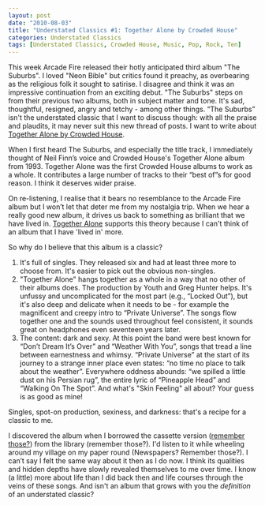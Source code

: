 ```yaml
---
layout: post
date: "2010-08-03"
title: "Understated Classics #1: Together Alone by Crowded House"
categories: Understated Classics
tags: [Understated Classics, Crowded House, Music, Pop, Rock, Ten]
---
```


This week Arcade Fire released their hotly anticipated third album "The Suburbs".  I loved "Neon Bible" but critics found it preachy, as overbearing as the religious folk it sought to satirise. I disagree and think it was an impressive continuation from an exciting debut. "The Suburbs" steps on from their previous two albums, both in subject matter and tone. It's sad, thoughtful, resigned, angry and tetchy - among other things. “The Suburbs” isn't the understated classic that I want to discuss though: with all the praise and plaudits, it may never suit this new thread of posts. I want to write about [Together Alone by Crowded House](http://en.wikipedia.org/wiki/Together_Alone).

When I first heard The Suburbs, and especially the title track, I immediately thought of Neil Finn’s voice and Crowded House's Together Alone album from 1993. Together Alone was the first Crowded House albums to work as a whole. It contributes a large number of tracks to their “best of”s for good reason. I think it deserves wider praise.

On re-listening, I realise that it bears no resemblance to the Arcade Fire album but I won’t let that deter me from my nostalgia trip. When we hear a really good new album, it drives us back to something as brilliant that we have lived in. [Together Alone](http://www.last.fm/music/Crowded+House/Together+Alone) supports this theory because I can't think of an album that I have 'lived in' more.

So why do I believe that this album is a classic?

1. It's full of singles. They released six and had at least three more to choose from. It's easier to pick out the obvious non-singles.
2. "Together Alone" hangs together as a whole in a way that no other of their albums does. The production by Youth and Greg Hunter helps. It's unfussy and uncomplicated for the most part (e.g., “Locked Out”), but it's also deep and delicate when it needs to be - for example the magnificent and creepy intro to “Private Universe”. The songs flow together one and the sounds used throughout feel consistent, it sounds great on headphones even seventeen years later.
3. The content: dark and sexy. At this point the band were best known for “Don’t Dream It’s Over” and “Weather With You”, songs that tread a line between earnestness and whimsy. “Private Universe” at the start of its journey to a strange inner place even states: “no time no place to talk about the weather”. Everywhere oddness abounds: “we spilled a little dust on his Persian rug”, the entire lyric of “Pineapple Head” and “Walking On The Spot”. And what's "Skin Feeling" all about? Your guess is as good as mine!

Singles, spot-on production, sexiness, and darkness: that's a recipe for a classic to me.

I discovered the album when I borrowed the cassette version ([remember those?](http://www.pastemagazine.com/articles/2010/08/tape-delay-after-years-in-the-musical-margins-cass.html)) from the library (remember those?). I'd listen to it while wheeling around my village on my paper round (Newspapers? Remember those?). I can’t say I felt the same way about it then as I do now. I think its qualities and hidden depths have slowly revealed themselves to me over time. I know (a little) more about life than I did back then and life courses through the veins of these songs. And isn't an album that grows with you the *definition* of an understated classic?
